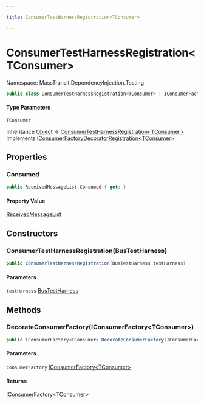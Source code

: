 ```yaml
---

title: ConsumerTestHarnessRegistration<TConsumer>

---
```


# ConsumerTestHarnessRegistration\<TConsumer\>

Namespace: MassTransit.DependencyInjection.Testing

```csharp
public class ConsumerTestHarnessRegistration<TConsumer> : IConsumerFactoryDecoratorRegistration<TConsumer>
```

#### Type Parameters

`TConsumer`<br/>

Inheritance [Object](https://learn.microsoft.com/en-us/dotnet/api/system.object) → [ConsumerTestHarnessRegistration\<TConsumer\>](../masstransit-dependencyinjection-testing/consumertestharnessregistration-1)<br/>
Implements [IConsumerFactoryDecoratorRegistration\<TConsumer\>](../masstransit-dependencyinjection-registration/iconsumerfactorydecoratorregistration-1)

## Properties

### **Consumed**

```csharp
public ReceivedMessageList Consumed { get; }
```

#### Property Value

[ReceivedMessageList](../masstransit-testing/receivedmessagelist)<br/>

## Constructors

### **ConsumerTestHarnessRegistration(BusTestHarness)**

```csharp
public ConsumerTestHarnessRegistration(BusTestHarness testHarness)
```

#### Parameters

`testHarness` [BusTestHarness](../masstransit-testing/bustestharness)<br/>

## Methods

### **DecorateConsumerFactory(IConsumerFactory\<TConsumer\>)**

```csharp
public IConsumerFactory<TConsumer> DecorateConsumerFactory(IConsumerFactory<TConsumer> consumerFactory)
```

#### Parameters

`consumerFactory` [IConsumerFactory\<TConsumer\>](../../masstransit-abstractions/masstransit/iconsumerfactory-1)<br/>

#### Returns

[IConsumerFactory\<TConsumer\>](../../masstransit-abstractions/masstransit/iconsumerfactory-1)<br/>
